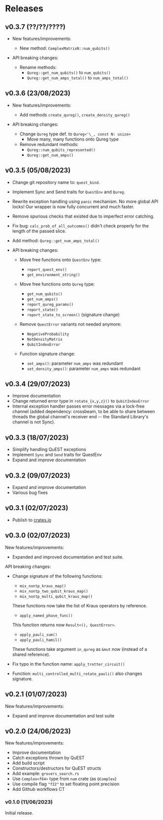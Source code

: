 # Releases

## v0.3.7 (??/??/????)

- New features/improvements:

  - New method: `ComplexMatrixN::num_qubits()`

- API breaking changes: 

  - Rename methods:
    - `Qureg::get_num_qubits()` to `num_qubits()`
    - `Qureg::get_num_amps_total()` to `num_amps_total()`

## v0.3.6 (23/08/2023)

- New features/improvements:

  - Add methods `create_qureg()`, `create_density_qureg()`

- API breaking changes:

  - Change `Qureg` type def. to `Qureg<'\_, const N: usize>`
    - Move many, many functions onto Qureg type
  - Remove redundant methods:
    - `Qureg::num_qubits_represented()`
    - `Qureg::get_num_amps()`

## v0.3.5 (05/08/2023)

- Change git repository name to: `quest_bind`.
- Implement Sync and Send traits for `QuestEnv` and `Qureg`.
- Rewrite exception handling using `panic` mechanism. No more global API locks!
  Our wrapper is now fully concurrent and much faster.
- Remove spurious checks that existed due to imperfect error catching.
- Fix bug: `calc_prob_of_all_outcomes()` didn't check properly for the length of
  the passed slice.

- Add method: `Qureg::get_num_amps_total()`

- API breaking changes:

  - Move free functions onto `QuestEnv` type:

    - `report_quest_env()`
    - `get_environment_string()`

  - Move free functions onto `Qureg` type:

    - `get_num_qubits()`
    - `get_num_amps()`
    - `report_qureg_params()`
    - `report_state()`
    - `report_state_to_screen()` (signature change)

  - Remove `QuestError` variants not needed anymore:

    - `NegativeProbability`
    - `NotDensityMatrix`
    - `QubitIndexError`

  - Function signature change:

    - `set_amps()`: parameter `num_amps` was redundant
    - `set_density_amps()`: parameter `num_amps` was redundant

## v0.3.4 (29/07/2023)

- Improve documentation
- Change returned error type in `rotate_{x,y,z}()` to `QubitIndexError`
- Internal exception handler passes error messages via a lock-free channel
  (added dependency: crossbeam, to be able to share between threads the global
  channel's receiver end -- the Standard Library's channel is not Sync).

## v0.3.3 (18/07/2023)

- Simplify handling QuEST exceptions
- Implement `Sync` and `Send` traits for QuestEnv
- Expand and improve documentation

## v0.3.2 (09/07/2023)

- Expand and improve documentation
- Various bug fixes

## v0.3.1 (02/07/2023)

- Publish to [crates.io](https://crates.io/crates/quest_bind)

## v0.3.0 (02/07/2023)

New features/improvements:

- Expanded and improved documentation and test suite.

API breaking changes:

- Change signature of the following functions:

  - `mix_nontp_kraus_map()`
  - `mix_nontp_two_qubit_kraus_map()`
  - `mix_nontp_multi_qubit_kraus_map()`

  These functions now take the list of Kraus operators by reference.

  - `apply_named_phase_func()`

  This function returns now `Result<(), QuestError>`.

  - `apply_pauli_sum()`
  - `apply_pauli_hamil()`

  These functions take argument `in_qureg` as `&mut` now (instead of a shared
  reference).

- Fix typo in the function name: `apply_trotter_circuit()`

- Function: `multi_controlled_multi_rotate_pauli()` also changes signature.

## v0.2.1 (01/07/2023)

New features/improvements:

- Expand and improve documentation and test suite

## v0.2.0 (24/06/2023)

New features/improvements:

- Improve documentation
- Catch exceptions thrown by QuEST
- Add build script
- Constructors/destructors for QuEST structs
- Add example: `grovers_search.rs`
- Use `Complex<f64>` type from `num` crate (as `QComplex`)
- Use compile flag `"f32"` to set floating point precision
- Add Github workflows CT

### v0.1.0 (11/06/2023)

Initial release.
